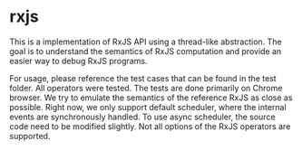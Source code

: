 # rxjs 

This is a implementation of RxJS API using a thread-like abstraction. 
The goal is to understand the semantics of RxJS computation and provide an easier way to debug RxJS programs.

For usage, please reference the test cases that can be found in the test folder. All operators were tested.
The tests are done primarily on Chrome browser. We try to emulate the semantics of the reference RxJS as close as possible.
Right now, we only support default scheduler, where the internal events are synchronously handled. 
To use async scheduler, the source code need to be modified slightly. Not all options of the RxJS operators are supported. 
